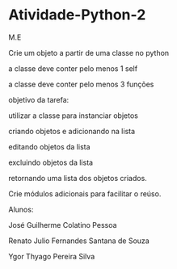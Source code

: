 # Atividade-Python-2

M.E

Crie um objeto a partir de uma classe no python

a classe deve conter pelo menos 1 self

a classe deve conter pelo menos 3 funções

objetivo da tarefa:

utilizar a classe para instanciar objetos

criando objetos e adicionando na lista

editando objetos da lista

excluindo objetos da lista

retornando uma lista dos objetos criados.

Crie módulos adicionais para facilitar o reúso.

Alunos:

José Guilherme Colatino Pessoa

Renato Julio Fernandes Santana de Souza

Ygor Thyago Pereira Silva
